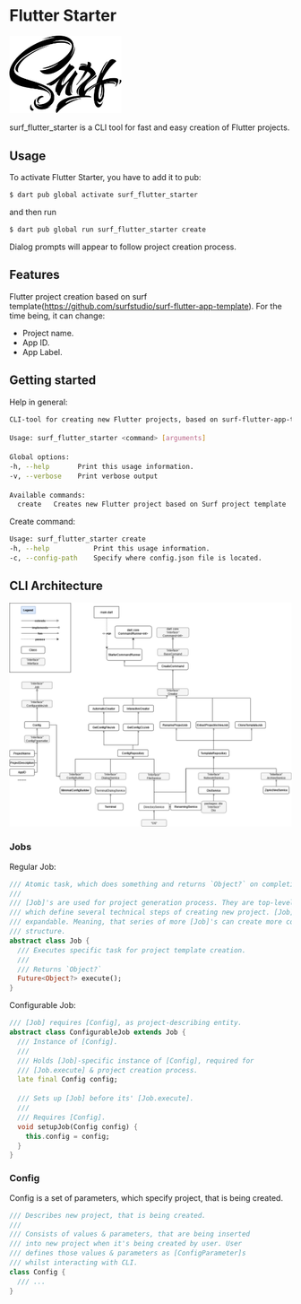 # Flutter Starter

<picture>
  <source media="(prefers-color-scheme: dark)" srcset="https://github.com/surfstudio/flutter-open-source/blob/887525c23f4d57a2d96fc2e6a31e15d1e29d1787/assets/logo_white.png">
  <img alt="Shows an illustrated sun in light color mode and a moon with stars in dark color mode." src="https://github.com/surfstudio/flutter-open-source/blob/887525c23f4d57a2d96fc2e6a31e15d1e29d1787/assets/logo_black.png" width ="200">
</picture>

surf_flutter_starter is a CLI tool for fast and easy creation of Flutter projects.

## Usage

To activate Flutter Starter, you have to add it to pub:
```sh
$ dart pub global activate surf_flutter_starter
```

and then run

```sh
$ dart pub global run surf_flutter_starter create
```

Dialog prompts will appear to follow project creation process.

## Features

Flutter project creation based on surf template(https://github.com/surfstudio/surf-flutter-app-template).
For the time being, it can change:
- Project name.
- App ID.
- App Label.

## Getting started

Help in general:
```sh
CLI-tool for creating new Flutter projects, based on surf-flutter-app-template

Usage: surf_flutter_starter <command> [arguments]

Global options:
-h, --help       Print this usage information.
-v, --verbose    Print verbose output

Available commands:
  create   Creates new Flutter project based on Surf project template

```

Create command:
```sh
Usage: surf_flutter_starter create
-h, --help           Print this usage information.
-c, --config-path    Specify where config.json file is located.
```

## CLI Architecture
<img src="https://github.com/surfstudio/surf_flutter_starter/blob/main/images/CLI-Project-Generator-Structure.png" width="740">


### Jobs
Regular Job:
```dart
/// Atomic task, which does something and returns `Object?` on completion.
///
/// [Job]'s are used for project generation process. They are top-level entities,
/// which define several technical steps of creating new project. [Job]'s are
/// expandable. Meaning, that series of more [Job]'s can create more complex
/// structure.
abstract class Job {
  /// Executes specific task for project template creation.
  ///
  /// Returns `Object?`
  Future<Object?> execute();
}
```

Configurable Job:
```dart
/// [Job] requires [Config], as project-describing entity.
abstract class ConfigurableJob extends Job {
  /// Instance of [Config].
  ///
  /// Holds [Job]-specific instance of [Config], required for
  /// [Job.execute] & project creation process.
  late final Config config;

  /// Sets up [Job] before its' [Job.execute].
  ///
  /// Requires [Config].
  void setupJob(Config config) {
    this.config = config;
  }
}
```

### Config
Config is a set of parameters, which specify project, that is being created.
```dart
/// Describes new project, that is being created.
///
/// Consists of values & parameters, that are being inserted
/// into new project when it's being created by user. User
/// defines those values & parameters as [ConfigParameter]s
/// whilst interacting with CLI.
class Config {
  /// ...
}
```

